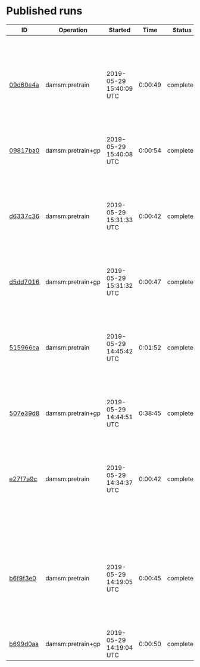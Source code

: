 # Published runs

| ID | Operation | Started | Time | Status | Label |
| -- | --------- | ------- | ---- | ------ | ----- |
| [09d60e4a](09d60e4a822811e9b16de4a471939b0d/README.md) | damsm:pretrain | 2019-05-29 15:40:09 UTC | 0:00:49 | completed | gp batch_size=7 captions_per_image=1 delete_captions_pickle=yes embedding_dim=1024 encoder_lr=0.0382 epochs=1 gamma2=51.1301 gamma3=26.8084 gpu=0 rnn_grad_clip=0.93 snapshot-interval=100 train_split=1.0 validation_split=1.0 words_num=244 |
| [09817ba0](09817ba0822811e9b16de4a471939b0d/README.md) | damsm:pretrain+gp | 2019-05-29 15:40:08 UTC | 0:00:54 | completed | &nbsp; |
| [d6337c36](d6337c36822611e9b16de4a471939b0d/README.md) | damsm:pretrain | 2019-05-29 15:31:33 UTC | 0:00:42 | completed | gp batch_size=7 captions_per_image=1 delete_captions_pickle=yes embedding_dim=1024 encoder_lr=0.0382 epochs=1 gamma2=51.1301 gamma3=26.8084 gpu=0 rnn_grad_clip=0.93 snapshot-interval=100 train_split=1.0 validation_split=1.0 words_num=244 |
| [d5dd7016](d5dd7016822611e9b16de4a471939b0d/README.md) | damsm:pretrain+gp | 2019-05-29 15:31:32 UTC | 0:00:47 | completed | &nbsp; |
| [515966ca](515966ca822011e9b16de4a471939b0d/README.md) | damsm:pretrain | 2019-05-29 14:45:42 UTC | 0:01:52 | completed | gp batch_size=7 captions_per_image=1 delete_captions_pickle=yes embedding_dim=1024 encoder_lr=0.0382 epochs=1 gamma2=51.1301 gamma3=26.8084 gpu=0 rnn_grad_clip=0.93 snapshot-interval=100 train_split=1.0 validation_split=1.0 words_num=244 |
| [507e39d8](507e39d8822011e9b16de4a471939b0d/README.md) | damsm:pretrain+gp | 2019-05-29 14:44:51 UTC | 0:38:45 | completed | &nbsp; |
| [e27f7a9c](e27f7a9c821e11e9b16de4a471939b0d/README.md) | damsm:pretrain | 2019-05-29 14:34:37 UTC | 0:00:42 | completed | gp batch_size=7 captions_per_image=1 delete_captions_pickle=yes embedding_dim=1024 encoder_lr=0.0382 epochs=1 gamma2=51.1301 gamma3=26.8084 gpu=0 rnn_grad_clip=0.93 snapshot-interval=100 train_split=1.0 validation_split=1.0 words_num=244 |
| [b6f9f3e0](b6f9f3e0821c11e9b16de4a471939b0d/README.md) | damsm:pretrain | 2019-05-29 14:19:05 UTC | 0:00:45 | completed | gp batch_size=7 captions_per_image=1 delete_captions_pickle=yes embedding_dim=1024 encoder_lr=0.0382 epochs=1 gamma2=51.1301 gamma3=26.8084 gpu=0 rnn_grad_clip=0.93 snapshot-interval=100 train_split=1.0 validation_split=1.0 words_num=244 |
| [b699d0aa](b699d0aa821c11e9b16de4a471939b0d/README.md) | damsm:pretrain+gp | 2019-05-29 14:19:04 UTC | 0:00:50 | completed | &nbsp; |

